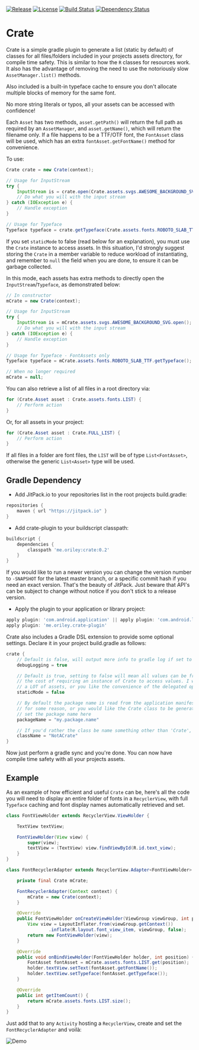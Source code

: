 [![Release](https://jitpack.io/v/com.github.oriley-me/crate.svg)](https://jitpack.io/#com.github.oriley-me/crate) [![License](https://img.shields.io/badge/license-Apache%202.0-blue.svg)](http://www.apache.org/licenses/LICENSE-2.0) [![Build Status](https://travis-ci.org/oriley-me/crate.svg?branch=master)](https://travis-ci.org/oriley-me/crate) [![Dependency Status](https://www.versioneye.com/user/projects/56e39ab7df573d00472cd399/badge.svg?style=flat)](https://www.versioneye.com/user/projects/56e39ab7df573d00472cd399)

# Crate

Crate is a simple gradle plugin to generate a list (static by default) of classes for all files/folders included in your projects
assets directory, for compile time safety. This is similar to how the `R` classes for resources work. It also has the
advantage of removing the need to use the notoriously slow `AssetManager.list()` methods.

Also included is a built-in typeface cache to ensure you don't allocate multiple blocks of memory for the same font.

No more string literals or typos, all your assets can be accessed with confidence!

Each `Asset` has two methods, `asset.getPath()` will return the full path as required by an `AssetManager`, and
`asset.getName()`, which will return the filename only. If a file happens to be a TTF/OTF font, the `FontAsset` class
will be used, which has an extra `fontAsset.getFontName()` method for convenience.

To use:

```java
Crate crate = new Crate(context);

// Usage for InputStream
try {
    InputStream is = crate.open(Crate.assets.svgs.AWESOME_BACKGROUND_SVG);
    // Do what you will with the input stream
} catch (IOException e) {
    // Handle exception
}

// Usage for Typeface
Typeface typeface = crate.getTypeface(Crate.assets.fonts.ROBOTO_SLAB_TTF);
```

If you set `staticMode` to false (read below for an explanation), you must use the `Crate` instance to access assets.
In this situation, I'd strongly suggest storing the `Crate` in a member variable to reduce workload of instantiating,
and remember to `null` the field when you are done, to ensure it can be garbage collected.

In this mode, each assets has extra methods to directly open the `InputStream`/`Typeface`, as demonstrated below:
```java
// In constructor
mCrate = new Crate(context);

// Usage for InputStream
try {
    InputStream is = mCrate.assets.svgs.AWESOME_BACKGROUND_SVG.open();
    // Do what you will with the input stream
} catch (IOException e) {
    // Handle exception
}

// Usage for Typeface - FontAssets only
Typeface typeface = mCrate.assets.fonts.ROBOTO_SLAB_TTF.getTypeface();

// When no longer required
mCrate = null;
```

You can also retrieve a list of all files in a root directory via:
```java
for (Crate.Asset asset : Crate.assets.fonts.LIST) {
    // Perform action
}
```
Or, for all assets in your project:
```java
for (Crate.Asset asset : Crate.FULL_LIST) {
    // Perform action
}
```

If all files in a folder are font files, the `LIST` will be of type `List<FontAsset>`, otherwise the generic
`List<Asset>` type will be used.

## Gradle Dependency

 * Add JitPack.io to your repositories list in the root projects build.gradle:

```gradle
repositories {
    maven { url "https://jitpack.io" }
}
```

 * Add crate-plugin to your buildscript classpath:

```gradle
buildscript {
    dependencies {
        classpath 'me.oriley:crate:0.2'
    }
}
```

If you would like to run a newer version you can change the version number to `-SNAPSHOT` for the latest master
branch, or a specific commit hash if you need an exact version. That's the beauty of JitPack. Just beware that API's
can be subject to change without notice if you don't stick to a release version.

 * Apply the plugin to your application or library project:

```gradle
apply plugin: 'com.android.application' || apply plugin: 'com.android.library'
apply plugin: 'me.oriley.crate-plugin'
```

Crate also includes a Gradle DSL extension to provide some optional settings. Declare it in your project build.gradle as follows:
```groovy
crate {
    // Default is false, will output more info to gradle log if set to true
    debugLogging = true

    // Default is true, setting to false will mean all values can be freed up by the VM when memory is required, at
    // the cost of requiring an instance of Crate to access values. I would suggest setting this to false if you have
    // a LOT of assets, or you like the convenience of the delegated open methods.
    staticMode = false

    // By default the package name is read from the application manifest. If that fails
    // for some reason, or you would like the Crate class to be generated elsewhere,
    // set the package name here
    packageName = "my.package.name"

    // If you'd rather the class be name something other than 'Crate', set this property
    className = "NotACrate"
}
```

Now just perform a gradle sync and you're done. You can now have compile time safety with all your projects assets.

## Example

As an example of how efficient and useful `Crate` can be, here's all the code you will need to display an entire folder
of fonts in a `RecyclerView`, with full `Typeface` caching and font display names automatically retrieved and set.

```java
class FontViewHolder extends RecyclerView.ViewHolder {

    TextView textView;

    FontViewHolder(View view) {
        super(view);
        textView = (TextView) view.findViewById(R.id.text_view);
    }
}

class FontRecyclerAdapter extends RecyclerView.Adapter<FontViewHolder> {

    private final Crate mCrate;

    FontRecyclerAdapter(Context context) {
        mCrate = new Crate(context);
    }

    @Override
    public FontViewHolder onCreateViewHolder(ViewGroup viewGroup, int position) {
        View view = LayoutInflater.from(viewGroup.getContext())
                .inflate(R.layout.font_view_item, viewGroup, false);
        return new FontViewHolder(view);
    }

    @Override
    public void onBindViewHolder(FontViewHolder holder, int position) {
        FontAsset fontAsset = mCrate.assets.fonts.LIST.get(position);
        holder.textView.setText(fontAsset.getFontName());
        holder.textView.setTypeface(fontAsset.getTypeface());
    }

    @Override
    public int getItemCount() {
        return mCrate.assets.fonts.LIST.size();
    }
}

```

Just add that to any `Activity` hosting a `RecyclerView`, create and set the `FontRecyclerAdapter` and voilà:

![Demo](https://raw.githubusercontent.com/oriley-me/crate/master/crate-demo.png)
